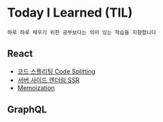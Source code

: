 # Today I Learned (TIL)
```
하루 하루 채우기 위한 공부보다는 의미 있는 학습을 지향합니다
```

## React
- [코드 스플리팅 Code Splitting](https://github.com/shinwonse/TIL/blob/main/React/%EC%BD%94%EB%93%9C%20%EC%8A%A4%ED%94%8C%EB%A6%AC%ED%8C%85.md)
- [서버 사이드 렌더링 SSR](https://github.com/shinwonse/TIL/blob/main/React/%EC%84%9C%EB%B2%84%20%EC%82%AC%EC%9D%B4%EB%93%9C%20%EB%A0%8C%EB%8D%94%EB%A7%81.md)
- [Memoization](https://github.com/shinwonse/TIL/blob/9a846d65ddd1426b5687fa017fa6fb8e7ed30c06/React/Memoization.md)

## GraphQL
